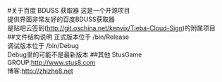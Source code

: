 #关于百度 BDUSS 获取器
这是一个开源项目      
提供界面非常友好的百度BDUSS获取器      
是贴吧云签到(http://git.oschina.net/kenvix/Tieba-Cloud-Sign)的附属项目      
##文件结构说明
正式版本位于 /bin/Release      
调试版本位于 /bin/Debug      
Debug里的可能不是最新版本
##其他
StusGame GROUP:http://www.stus8.com      
博客:http://zhizhe8.net